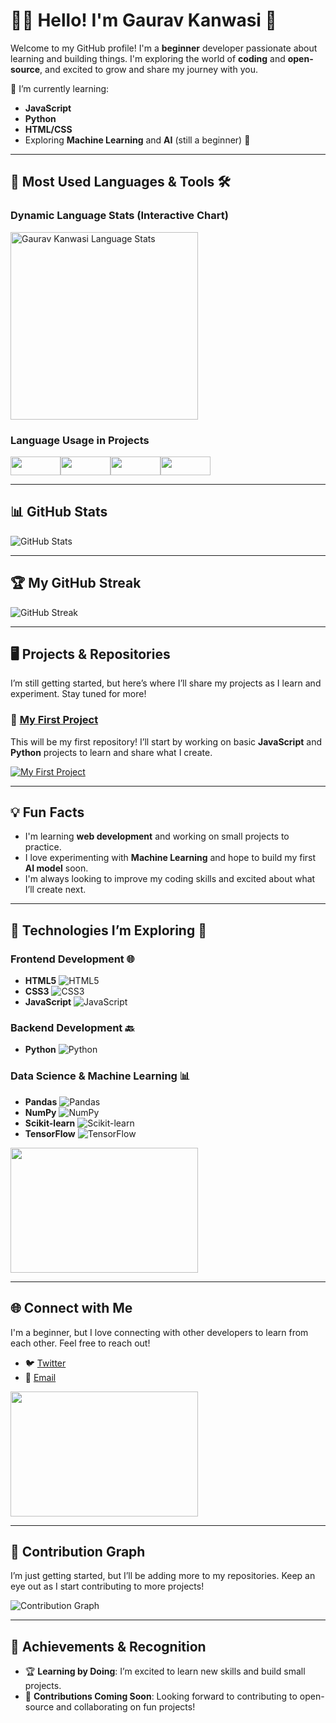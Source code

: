 # 👨‍💻 Hello! I'm Gaurav Kanwasi 👋

Welcome to my GitHub profile! I'm a **beginner** developer passionate about learning and building things. I'm exploring the world of **coding** and **open-source**, and excited to grow and share my journey with you.

🌱 I’m currently learning:
- **JavaScript**
- **Python**
- **HTML/CSS**
- Exploring **Machine Learning** and **AI** (still a beginner) 🤖



---

## 🔧 **Most Used Languages & Tools** 🛠️

### Dynamic Language Stats (Interactive Chart)

<p align="left">
  <img width="300px" src="https://github-readme-stats.vercel.app/api/top-langs/?username=GauravKanwasi&langs_count=6&layout=compact&theme=radical" alt="Gaurav Kanwasi Language Stats">
</p>

### Language Usage in Projects

<div style="display: flex; align-items: center;">
  <img src="https://img.shields.io/badge/-JavaScript-F7DF1E?style=for-the-badge&logo=javascript&logoColor=white" width="80" height="30">
  <img src="https://img.shields.io/badge/-Python-3776AB?style=for-the-badge&logo=python&logoColor=white" width="80" height="30">
  <img src="https://img.shields.io/badge/-HTML5-E34F26?style=for-the-badge&logo=html5&logoColor=white" width="80" height="30">
  <img src="https://img.shields.io/badge/-CSS3-1572B6?style=for-the-badge&logo=css3&logoColor=white" width="80" height="30">
</div>

---

## 📊 GitHub Stats

![GitHub Stats](https://github-readme-stats.vercel.app/api?username=GauravKanwasi&show_icons=true&count_private=true&theme=radical)

---

## 🏆 My GitHub Streak

![GitHub Streak](https://github-readme-streak-stats.herokuapp.com/?user=GauravKanwasi&theme=radical)

---

## 🖥️ Projects & Repositories

I’m still getting started, but here’s where I’ll share my projects as I learn and experiment. Stay tuned for more!

### 📁 [My First Project](https://github.com/GauravKanwasi/my-first-project)
This will be my first repository! I’ll start by working on basic **JavaScript** and **Python** projects to learn and share what I create.

[![My First Project](https://github-readme-stats.vercel.app/api/pin/?username=GauravKanwasi&repo=my-first-project&theme=radical)](https://github.com/GauravKanwasi/my-first-project)

---

## 💡 Fun Facts

- I'm learning **web development** and working on small projects to practice.
- I love experimenting with **Machine Learning** and hope to build my first **AI model** soon.
- I'm always looking to improve my coding skills and excited about what I’ll create next.

---

## 🧰 **Technologies I’m Exploring** 🚀

### Frontend Development 🌐
- **HTML5** ![HTML5](https://img.shields.io/badge/-HTML5-E34F26?style=for-the-badge&logo=html5&logoColor=white)
- **CSS3** ![CSS3](https://img.shields.io/badge/-CSS3-1572B6?style=for-the-badge&logo=css3&logoColor=white)
- **JavaScript** ![JavaScript](https://img.shields.io/badge/-JavaScript-F7DF1E?style=for-the-badge&logo=javascript&logoColor=white)

### Backend Development 🔙
- **Python** ![Python](https://img.shields.io/badge/-Python-3776AB?style=for-the-badge&logo=python&logoColor=white)

### Data Science & Machine Learning 📊
- **Pandas** ![Pandas](https://img.shields.io/badge/-Pandas-150458?style=for-the-badge&logo=pandas&logoColor=white)
- **NumPy** ![NumPy](https://img.shields.io/badge/-NumPy-013243?style=for-the-badge&logo=numpy&logoColor=white)
- **Scikit-learn** ![Scikit-learn](https://img.shields.io/badge/-Scikit_learn-F7931E?style=for-the-badge&logo=scikit-learn&logoColor=white)
- **TensorFlow** ![TensorFlow](https://img.shields.io/badge/-TensorFlow-FF6F00?style=for-the-badge&logo=tensorflow&logoColor=white)

<div style="display: flex; align-items: center;">
  <img src="https://media.tenor.com/GVk4jB2u_i8AAAAd/coding.gif" width="300" height="200">
</div>

---

## 🌐 Connect with Me

I'm a beginner, but I love connecting with other developers to learn from each other. Feel free to reach out!

- 🐦 [Twitter](https://twitter.com/gauravkanwasi)
- 📧 [Email](mailto:kanwasigaurav96i@gmail.com)

<div style="display: flex; align-items: center;">
  <img src="https://media1.tenor.com/images/a8e963f6d83f61bf82c90f5a8c2a26b5/tenor.gif?itemid=15614780" width="300" height="200">
</div>

---

## 🚀 Contribution Graph

I’m just getting started, but I’ll be adding more to my repositories. Keep an eye out as I start contributing to more projects!

![Contribution Graph](https://github-readme-activity-graph.cyclic.app/graph?username=GauravKanwasi&theme=github)

---

## 🏅 Achievements & Recognition

- 🏆 **Learning by Doing**: I’m excited to learn new skills and build small projects.
- 🎯 **Contributions Coming Soon**: Looking forward to contributing to open-source and collaborating on fun projects!
